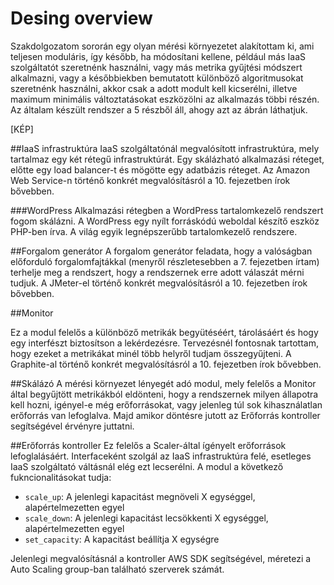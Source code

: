 # Desing overview
Szakdolgozatom sororán egy olyan mérési környezetet alakítottam ki, ami teljesen moduláris, így később, ha módosítani kellene, például más IaaS szolgáltatót szeretnénk használni, vagy más metrika gyűjtési módszert alkalmazni, vagy a későbbiekben bemutatott különböző algoritmusokat szeretnénk használni, akkor csak a adott modult kell kicserélni, illetve maximum minimális változtatásokat eszközölni az alkalmazás többi részén.
Az általam készült rendszer a 5 részből áll, ahogy azt az ábrán láthatjuk.

[KÉP]

##IaaS infrastruktúra
IaaS szolgáltatónál megvalósított infrastruktúra, mely tartalmaz egy két rétegű infrastruktúrát. Egy skálázható alkalmazási réteget, előtte egy load balancer-t és mögötte egy adatbázis réteget.
Az Amazon Web Service-n történő konkrét megvalósításról a 10. fejezetben írok bővebben.

###WordPress
Alkalmazási rétegben a WordPress tartalomkezelő rendszert fogom skálázni.
A WordPress egy nyílt forráskódú weboldal készítő eszköz PHP-ben írva. A világ egyik legnépszerűbb tartalomkezelő rendszere.

##Forgalom generátor
A forgalom generátor feladata, hogy a valóságban előforduló forgalomfajtákkal (menyről részletesebben a 7. fejezetben írtam) terhelje meg a rendszert, hogy a rendszernek erre adott válaszát mérni tudjuk.
A JMeter-el történő konkrét megvalósításról a 10. fejezetben írok bővebben.

##Monitor

Ez a modul felelős a különböző metrikák begyütéséért, tárolásáért és hogy egy interfészt biztosítson a lekérdezésre. Tervezésnél fontosnak tartottam, hogy ezeket a metrikákat minél több helyről tudjam összegyűjteni.
A Graphite-al történő konkrét megvalósításról a 10. fejezetben írok bővebben.

##Skálázó
A mérési környezet lényegét adó modul, mely felelős a Monitor által begyűjtött metrikákból eldönteni, hogy a rendszernek milyen állapotra kell hozni, igényel-e még erőforrásokat, vagy jelenleg túl sok kihasználatlan erőforrás van lefoglalva. Majd amikor döntésre jutott az Erőforrás kontroller segítségével érvényre juttatni.

##Erőforrás kontroller
Ez felelős a Scaler-által ígényelt erőforrások lefoglalásáért. Interfaceként szolgál az IaaS infrastruktúra felé, esetleges IaaS szolgáltató váltásnál elég ezt lecserélni.
A modul a következő fukncionalitásokat tudja:

* `scale_up`: A jelenlegi kapacitást megnöveli X egységgel, alapértelmezetten egyel
* `scale_down`: A jelenlegi kapacitást lecsökkenti X egységgel, alapértelmezetten egyel
* `set_capacity`: A kapacitást beállítja X egységre

Jelenlegi megvalósításnál a kontroller AWS SDK segítségével, méretezi a Auto Scaling group-ban található szerverek számát.
